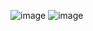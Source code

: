 ![image](https://user-images.githubusercontent.com/49836053/145173289-4b353ce8-0747-4d74-a4d9-6f38a380edff.png)
![image](https://user-images.githubusercontent.com/49836053/145173303-cc1cb62e-a515-4701-83bd-467c449176b3.png)
